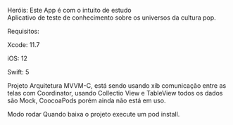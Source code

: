Heróis:
Este App é com o intuito de estudo <br >
Aplicativo de teste de conhecimento sobre os universos da cultura pop.

Requisitos:

Xcode: 11.7

iOS: 12

Swift: 5

Projeto
Arquitetura  MVVM-C, está sendo usando xib comunicação entre as telas com  Coordinator,
usando Collectio View e TableView todos os dados são Mock,
CoocoaPods porém ainda não está em uso.

Modo rodar 
Quando baixa o projeto execute um pod install.



